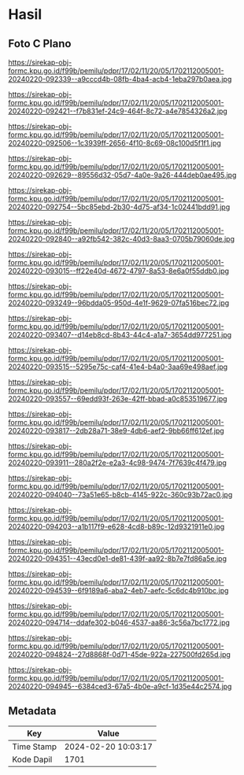 # Hasil

## Foto C Plano

https://sirekap-obj-formc.kpu.go.id/f99b/pemilu/pdpr/17/02/11/20/05/1702112005001-20240220-092339--a9cccd4b-08fb-4ba4-acb4-1eba297b0aea.jpg

https://sirekap-obj-formc.kpu.go.id/f99b/pemilu/pdpr/17/02/11/20/05/1702112005001-20240220-092421--f7b831ef-24c9-464f-8c72-a4e7854326a2.jpg

https://sirekap-obj-formc.kpu.go.id/f99b/pemilu/pdpr/17/02/11/20/05/1702112005001-20240220-092506--1c3939ff-2656-4f10-8c69-08c100d5f1f1.jpg

https://sirekap-obj-formc.kpu.go.id/f99b/pemilu/pdpr/17/02/11/20/05/1702112005001-20240220-092629--89556d32-05d7-4a0e-9a26-444deb0ae495.jpg

https://sirekap-obj-formc.kpu.go.id/f99b/pemilu/pdpr/17/02/11/20/05/1702112005001-20240220-092754--5bc85ebd-2b30-4d75-af34-1c02441bdd91.jpg

https://sirekap-obj-formc.kpu.go.id/f99b/pemilu/pdpr/17/02/11/20/05/1702112005001-20240220-092840--a92fb542-382c-40d3-8aa3-0705b79060de.jpg

https://sirekap-obj-formc.kpu.go.id/f99b/pemilu/pdpr/17/02/11/20/05/1702112005001-20240220-093015--ff22e40d-4672-4797-8a53-8e6a0f55ddb0.jpg

https://sirekap-obj-formc.kpu.go.id/f99b/pemilu/pdpr/17/02/11/20/05/1702112005001-20240220-093249--96bdda05-950d-4e1f-9629-07fa516bec72.jpg

https://sirekap-obj-formc.kpu.go.id/f99b/pemilu/pdpr/17/02/11/20/05/1702112005001-20240220-093407--d14eb8cd-8b43-44c4-a1a7-3654dd977251.jpg

https://sirekap-obj-formc.kpu.go.id/f99b/pemilu/pdpr/17/02/11/20/05/1702112005001-20240220-093515--5295e75c-caf4-41e4-b4a0-3aa69e498aef.jpg

https://sirekap-obj-formc.kpu.go.id/f99b/pemilu/pdpr/17/02/11/20/05/1702112005001-20240220-093557--69edd93f-263e-42ff-bbad-a0c853519677.jpg

https://sirekap-obj-formc.kpu.go.id/f99b/pemilu/pdpr/17/02/11/20/05/1702112005001-20240220-093817--2db28a71-38e9-4db6-aef2-9bb66ff612ef.jpg

https://sirekap-obj-formc.kpu.go.id/f99b/pemilu/pdpr/17/02/11/20/05/1702112005001-20240220-093911--280a2f2e-e2a3-4c98-9474-7f7639c4f479.jpg

https://sirekap-obj-formc.kpu.go.id/f99b/pemilu/pdpr/17/02/11/20/05/1702112005001-20240220-094040--73a51e65-b8cb-4145-922c-360c93b72ac0.jpg

https://sirekap-obj-formc.kpu.go.id/f99b/pemilu/pdpr/17/02/11/20/05/1702112005001-20240220-094203--a1b117f9-e628-4cd8-b89c-12d9321911e0.jpg

https://sirekap-obj-formc.kpu.go.id/f99b/pemilu/pdpr/17/02/11/20/05/1702112005001-20240220-094351--43ecd0e1-de81-439f-aa92-8b7e7fd86a5e.jpg

https://sirekap-obj-formc.kpu.go.id/f99b/pemilu/pdpr/17/02/11/20/05/1702112005001-20240220-094539--6f9189a6-aba2-4eb7-aefc-5c6dc4b910bc.jpg

https://sirekap-obj-formc.kpu.go.id/f99b/pemilu/pdpr/17/02/11/20/05/1702112005001-20240220-094714--ddafe302-b046-4537-aa86-3c56a7bc1772.jpg

https://sirekap-obj-formc.kpu.go.id/f99b/pemilu/pdpr/17/02/11/20/05/1702112005001-20240220-094824--27d8868f-0d71-45de-922a-227500fd265d.jpg

https://sirekap-obj-formc.kpu.go.id/f99b/pemilu/pdpr/17/02/11/20/05/1702112005001-20240220-094945--6384ced3-67a5-4b0e-a9cf-1d35e44c2574.jpg


## Metadata

| Key        | Value               |
| ---------- | ------------------- |
| Time Stamp | 2024-02-20 10:03:17 |
| Kode Dapil | 1701                |




